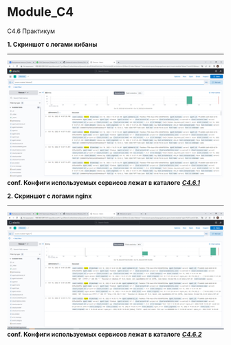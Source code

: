 # Module_C4
C4.6 Практикум

**1. Скриншот с логами кибаны**
___
![kibana_logs](/images/kibana.png)
**conf. Конфиги используемых сервисов лежат в каталоге** [***C4.6.1***](/C4.6.1)

**2. Скриншот с логами nginx**
___
![nginx_logs](/images/nginx.png)
**conf. Конфиги используемых сервисов лежат в каталоге** [***C4.6.2***](/C4.6.2)
